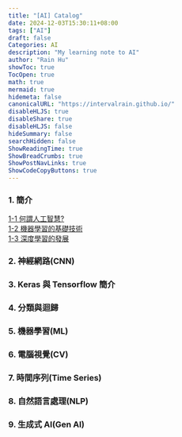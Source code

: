 ```yaml
---
title: "[AI] Catalog"
date: 2024-12-03T15:30:11+08:00
tags: ["AI"]
draft: false
Categories: AI
description: "My learning note to AI"
author: "Rain Hu"
showToc: true
TocOpen: true
math: true
mermaid: true
hidemeta: false
canonicalURL: "https://intervalrain.github.io/"
disableHLJS: true
disableShare: true
disableHLJS: false
hideSummary: false
searchHidden: false
ShowReadingTime: true
ShowBreadCrumbs: true
ShowPostNavLinks: true
ShowCodeCopyButtons: true
---
```


### 1. 簡介
[1-1 何謂人工智慧?](/ai/1_1)  
[1-2 機器學習的基礎技術](/ai/1_2)  
[1-3 深度學習的發展](/ai/1_3)  

### 2. 神經網路(CNN)

### 3. Keras 與 Tensorflow 簡介

### 4. 分類與迴歸

### 5. 機器學習(ML)

### 6. 電腦視覺(CV)

### 7. 時間序列(Time Series)

### 8. 自然語言處理(NLP)

### 9. 生成式 AI(Gen AI)
